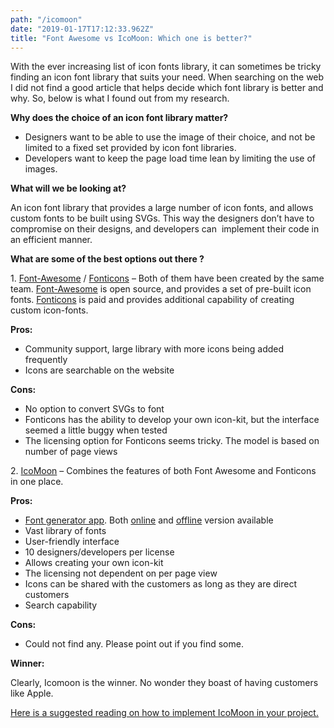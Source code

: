 ```yaml
---
path: "/icomoon"
date: "2019-01-17T17:12:33.962Z"
title: "Font Awesome vs IcoMoon: Which one is better?"
---
```





With the ever increasing list of icon fonts library, it can sometimes be tricky finding an icon font library that suits your need. When searching on the web I did not find a good article that helps decide which font library is better and why. So, below is what I found out from my research.

**Why does the choice of an icon font library matter?**

*   Designers want to be able to use the image of their choice, and not be limited to a fixed set provided by icon font libraries.
*   Developers want to keep the page load time lean by limiting the use of images.

**What will we be looking at?**

An icon font library that provides a large number of icon fonts, and allows custom fonts to be built using SVGs. This way the designers don’t have to compromise on their designs, and developers can  implement their code in an efficient manner.

**What are some of the best options out there ?**  

1. [Font-Awesome](https://fortawesome.github.io/Font-Awesome/) / [Fonticons](https://fonticons.com/) – Both of them have been created by the same team. [Font-Awesome](https://fortawesome.github.io/Font-Awesome/) is open source, and provides a set of pre-built icon fonts. [Fonticons](https://fonticons.com/) is paid and provides additional capability of creating custom icon-fonts.

**Pros:**

*   Community support, large library with more icons being added frequently
*   Icons are searchable on the website

**Cons:**

*   No option to convert SVGs to font
*   Fonticons has the ability to develop your own icon-kit, but the interface seemed a little buggy when tested
*   The licensing option for Fonticons seems tricky. The model is based on number of page views

2\. [IcoMoon](https://icomoon.io/#home) – Combines the features of both Font Awesome and Fonticons in one place.

**Pros:**

*   [Font generator app](https://icomoon.io/app/#/select). Both [online](https://icomoon.io/app/#/select) and [offline](https://chrome.google.com/webstore/detail/icomoon/kppingdhhalimbaehfmhldppemnmlcjd?utm_source=chrome-ntp-icon) version available
*   Vast library of fonts
*   User-friendly interface
*   10 designers/developers per license
*   Allows creating your own icon-kit
*   The licensing not dependent on per page view
*   Icons can be shared with the customers as long as they are direct customers
*   Search capability

**Cons:**

*   Could not find any. Please point out if you find some.

**Winner:**

Clearly, Icomoon is the winner. No wonder they boast of having customers like Apple.

[Here is a suggested reading on how to implement IcoMoon in your project.](http://chipcullen.com/how-to-use-icomoon-and-icon-fonts-part-1-basic-usage/)



